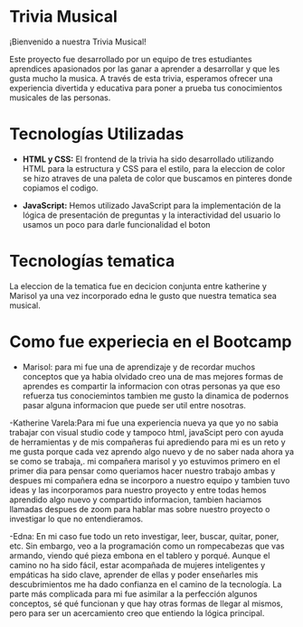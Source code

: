 # Trivia Musical

¡Bienvenido a nuestra Trivia Musical!

Este proyecto fue desarrollado por un equipo de tres estudiantes aprendices apasionados por las ganar a aprender a desarrollar y que les gusta mucho la musica. A través de esta trivia, esperamos ofrecer una experiencia divertida y educativa para poner a prueba tus conocimientos musicales de las personas.

# Tecnologías Utilizadas

- **HTML y CSS:** El frontend de la trivia ha sido desarrollado utilizando HTML para la estructura y CSS para el estilo, para la eleccion de color se hizo atraves de una paleta de color que buscamos en pinteres donde copiamos el codigo. 

- **JavaScript:** Hemos utilizado JavaScript para la implementación de la lógica de presentación de preguntas y la interactividad del usuario lo usamos un poco para darle funcionalidad el boton 
# Tecnologías tematica 
La eleccion de la tematica fue en decicion conjunta entre katherine y Marisol ya una vez incorporado edna le gusto que nuestra tematica sea musical. 
# Como fue experiecia en el Bootcamp 

- Marisol: para mi fue una de aprendizaje y de recordar muchos conceptos que ya habia olvidado creo una de mas mejores formas de aprendes es compartir la informacion con otras personas ya que eso refuerza tus conociemintos tambien me gusto la dinamica de podernos pasar alguna informacion que puede ser util entre nosotras. 

-Katherine Varela:Para mi fue una experiencia nueva ya que yo no sabia trabajar con visual studio code y tampoco html, javaScipt
pero con ayuda de herramientas y de mis compañeras fui aprediendo para mi es un reto y me gusta porque cada vez aprendo algo nuevo y de no saber nada ahora ya se como se trabaja,.
mi compañera marisol y yo estuvimos primero en el primer dia para pensar como queriamos hacer nuestro trabajo ambas y despues mi compañera edna se incorporo a nuestro equipo y tambien tuvo ideas y las incorporamos para nuestro proyecto y entre todas hemos aprendido algo nuevo y compartido informacion, tambien haciamos llamadas despues de zoom para hablar mas sobre nuestro proyecto o investigar lo que no entendieramos.

-Edna: En mi caso fue todo un reto investigar, leer, buscar, quitar, poner, etc. Sin embargo, veo a la programación como un rompecabezas que vas armando, viendo qué pieza embona en el tablero y porqué. Aunque el camino no ha sido fácil, estar acompañada de mujeres inteligentes y empáticas ha sido clave, aprender de ellas y poder enseñarles mis descubrimientos me ha dado confianza en el camino de la tecnología.
La parte más complicada para mi fue asimilar a la perfección algunos conceptos, sé qué funcionan y que hay otras formas de llegar al mismos, pero para ser un acercamiento creo que entiendo la lógica principal.

